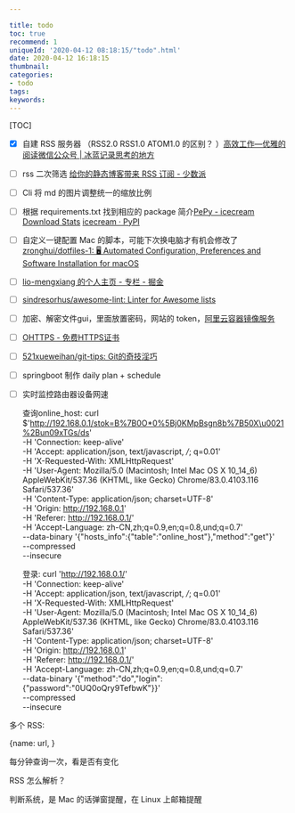 ```yaml
---

title: todo
toc: true
recommend: 1
uniqueId: '2020-04-12 08:18:15/"todo".html'
date: 2020-04-12 16:18:15
thumbnail:
categories:
- todo
tags:
keywords:
---
```


[TOC]

<!--more-->

- [x] 自建 RSS 服务器 （RSS2.0 RSS1.0 ATOM1.0 的区别？ ）[高效工作—优雅的阅读微信公众号 | 冰蓝记录思考的地方](http://lanbing510.info/2017/12/14/Wechat-RSS-Huginn.html)

- [ ] rss 二次筛选 [给你的静态博客带来 RSS 订阅 - 少数派](https://sspai.com/post/62332)

- [ ] Cli 将 md 的图片调整统一的缩放比例

- [ ] 根据 requirements.txt 找到相应的 package 简介[PePy - icecream Download Stats](https://pepy.tech/project/icecream)
  [icecream · PyPI](https://pypi.org/project/icecream/)
  
- [ ] 自定义一键配置 Mac 的脚本，可能下次换电脑才有机会修改了 [zronghui/dotfiles-1: 🖥️ Automated Configuration, Preferences and Software Installation for macOS](https://github.com/zronghui/dotfiles-1)

- [ ] [lio-mengxiang 的个人主页 - 专栏 - 掘金](https://juejin.im/user/5a17ea7f51882575d42f1211/posts)

- [ ] [sindresorhus/awesome-lint: Linter for Awesome lists](https://github.com/sindresorhus/awesome-lint)

- [ ] 加密、解密文件gui，里面放置密码，网站的 token，[阿里云容器镜像服务](https://cr.console.aliyun.com/undefined/instances/mirrors?accounttraceid=df8df73447e24aa69696513c30ab5a05bjkk)

- [ ] [OHTTPS - 免费HTTPS证书](https://ohttps.com/?hao.su)

- [ ] [521xueweihan/git-tips: Git的奇技淫巧](https://github.com/521xueweihan/git-tips)

- [ ] springboot 制作 daily plan + schedule 

- [ ] 实时监控路由器设备网速

  查询online_host: curl $'http://192.168.0.1/stok=B%7B0O*0%5Bj0KMpBsgn8b%7B50X\u0021%2Bun09xTGs/ds' \
    -H 'Connection: keep-alive' \
    -H 'Accept: application/json, text/javascript, */*; q=0.01' \
    -H 'X-Requested-With: XMLHttpRequest' \
    -H 'User-Agent: Mozilla/5.0 (Macintosh; Intel Mac OS X 10_14_6) AppleWebKit/537.36 (KHTML, like Gecko) Chrome/83.0.4103.116 Safari/537.36' \
    -H 'Content-Type: application/json; charset=UTF-8' \
    -H 'Origin: http://192.168.0.1' \
    -H 'Referer: http://192.168.0.1/' \
    -H 'Accept-Language: zh-CN,zh;q=0.9,en;q=0.8,und;q=0.7' \
    --data-binary '{"hosts_info":{"table":"online_host"},"method":"get"}' \
    --compressed \
    --insecure

  登录:  curl 'http://192.168.0.1/' \
    -H 'Connection: keep-alive' \
    -H 'Accept: application/json, text/javascript, */*; q=0.01' \
    -H 'X-Requested-With: XMLHttpRequest' \
    -H 'User-Agent: Mozilla/5.0 (Macintosh; Intel Mac OS X 10_14_6) AppleWebKit/537.36 (KHTML, like Gecko) Chrome/83.0.4103.116 Safari/537.36' \
    -H 'Content-Type: application/json; charset=UTF-8' \
    -H 'Origin: http://192.168.0.1' \
    -H 'Referer: http://192.168.0.1/' \
    -H 'Accept-Language: zh-CN,zh;q=0.9,en;q=0.8,und;q=0.7' \
    --data-binary '{"method":"do","login":{"password":"0UQ0oQry9TefbwK"}}' \
    --compressed \
    --insecure



多个 RSS:

{name: url, }

每分钟查询一次，看是否有变化

RSS 怎么解析？

判断系统，是 Mac 的话弹窗提醒，在 Linux 上邮箱提醒

